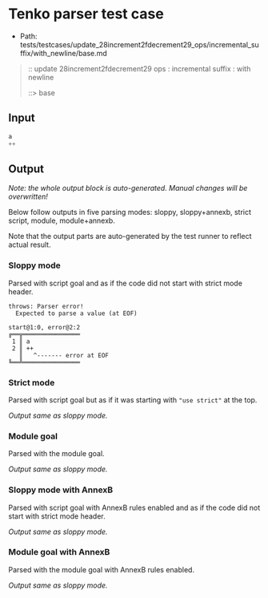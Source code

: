 # Tenko parser test case

- Path: tests/testcases/update_28increment2fdecrement29_ops/incremental_suffix/with_newline/base.md

> :: update 28increment2fdecrement29 ops : incremental suffix : with newline
>
> ::> base

## Input

`````js
a
++
`````

## Output

_Note: the whole output block is auto-generated. Manual changes will be overwritten!_

Below follow outputs in five parsing modes: sloppy, sloppy+annexb, strict script, module, module+annexb.

Note that the output parts are auto-generated by the test runner to reflect actual result.

### Sloppy mode

Parsed with script goal and as if the code did not start with strict mode header.

`````
throws: Parser error!
  Expected to parse a value (at EOF)

start@1:0, error@2:2
╔══╦════════════════
 1 ║ a
 2 ║ ++
   ║   ^------- error at EOF
╚══╩════════════════

`````

### Strict mode

Parsed with script goal but as if it was starting with `"use strict"` at the top.

_Output same as sloppy mode._

### Module goal

Parsed with the module goal.

_Output same as sloppy mode._

### Sloppy mode with AnnexB

Parsed with script goal with AnnexB rules enabled and as if the code did not start with strict mode header.

_Output same as sloppy mode._

### Module goal with AnnexB

Parsed with the module goal with AnnexB rules enabled.

_Output same as sloppy mode._
